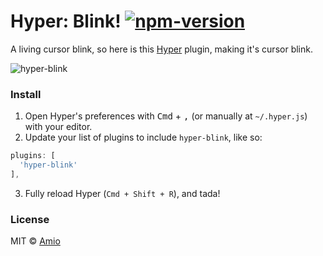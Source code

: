 # Hyper: Blink! [![npm-version][npm-badge]][npm-link]

A living cursor blink, so here is this [Hyper](https://hyperterm.org) plugin, making it's cursor blink.

![hyper-blink][screenshot]

### Install

1. Open Hyper's preferences with <kbd>Cmd</kbd> + <kbd>,</kbd> (or manually at `~/.hyper.js`) with your editor.
2. Update your list of plugins to include `hyper-blink`, like so:

  ```javascript
  plugins: [
    'hyper-blink'
  ],
  ```
3. Fully reload Hyper (`Cmd + Shift + R`), and tada!

### License

MIT © [Amio][author]

[screenshot]: https://cloud.githubusercontent.com/assets/215282/16899531/2cf309fe-4c3a-11e6-970e-9cc44c2fb500.gif
[npm-badge]:  https://img.shields.io/npm/v/hyper-blink.svg?style=flat-square
[npm-link]:   https://www.npmjs.com/package/hyper-blink
[author]:     https://github.com/amio
